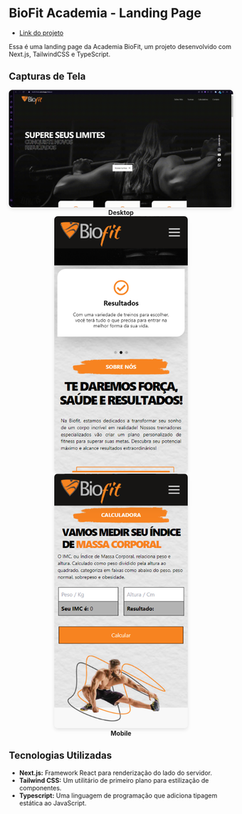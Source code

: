 # BioFit Academia - Landing Page

- [Link do projeto](https://biofit-theta.vercel.app)

Essa é uma landing page da Academia BioFit, um projeto desenvolvido com Next.js, TailwindCSS e TypeScript.

## Capturas de Tela

<div align="center">
<img src="./public/prints/desktop.gif" alt="Desktop" style="object-fit: contain; border-radius: 8px; box-shadow: 0 4px 8px rgba(0, 0, 0, 0.1);" />
<br/>
<strong>Desktop</strong>
</div>

<div align="center">
  <img src="./public/prints/sobre-mobile.png" alt="Mobile" width="300" style="object-fit: contain; border-radius: 8px; box-shadow: 0 4px 8px rgba(0, 0, 0, 0.1);" />
  <img src="./public/prints/calculadora-mobile.png" alt="Mobile" width="300" style="object-fit: contain; border-radius: 8px; box-shadow: 0 4px 8px rgba(0, 0, 0, 0.1);" />
  <br />
  <strong>Mobile</strong>
</div>

## Tecnologias Utilizadas

- **Next.js:** Framework React para renderização do lado do servidor.
- **Tailwind CSS:** Um utilitário de primeiro plano para estilização de componentes.
- **Typescript:** Uma linguagem de programação que adiciona tipagem estática ao JavaScript.
